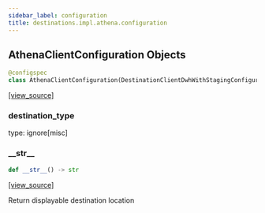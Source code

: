 ```yaml
---
sidebar_label: configuration
title: destinations.impl.athena.configuration
---
```


## AthenaClientConfiguration Objects

```python
@configspec
class AthenaClientConfiguration(DestinationClientDwhWithStagingConfiguration)
```

[[view_source]](https://github.com/dlt-hub/dlt/blob/e9c9ecfa8a644fdb516dd74aabca3bf75bafb154/dlt/destinations/impl/athena/configuration.py#L10)

### destination\_type

type: ignore[misc]

### \_\_str\_\_

```python
def __str__() -> str
```

[[view_source]](https://github.com/dlt-hub/dlt/blob/e9c9ecfa8a644fdb516dd74aabca3bf75bafb154/dlt/destinations/impl/athena/configuration.py#L21)

Return displayable destination location

